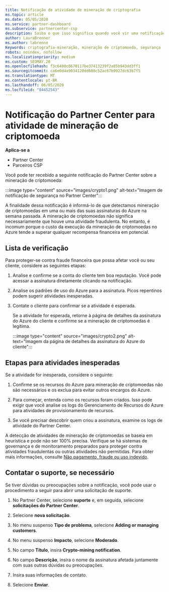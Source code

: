 ```yaml
---
title: Notificação de atividade de mineração de criptografia
ms.topic: article
ms.date: 05/05/2020
ms.service: partner-dashboard
ms.subservice: partnercenter-csp
description: Saiba o que isso significa quando você vir uma notificação sobre potencial mineração de criptomoeda (ou mineração de criptografia) em uma ou mais de suas assinaturas do Azure.
author: LauraBrenner
ms.author: labrenne
Keywords: criptografia-mineração, mineração de criptomoeda, segurança
robots: noindex, nofollow
ms.localizationpriority: medium
ms.custom: SEOMAY.20
ms.openlocfilehash: f3c6400c8670117be37413239f2a85b943dd3ff1
ms.sourcegitcommit: ca6e0d4a9034120dd600c52ac67b9927dc63b7f5
ms.translationtype: MT
ms.contentlocale: pt-BR
ms.lasthandoff: 06/05/2020
ms.locfileid: "84452543"
---
```

# <a name="partner-center-notification-for-cryptocurrency-mining-activity"></a>Notificação do Partner Center para atividade de mineração de criptomoeda

**Aplica-se a**

-  Partner Center
-  Parceiros CSP

Você pode ter recebido a seguinte notificação do Partner Center sobre a mineração de criptomoeda:

:::image type="content" source="images/crypto1.png" alt-text="Imagem de notificação de segurança no Partner Center":::

A finalidade dessa notificação é informá-lo de que detectamos mineração de criptomoedas em uma ou mais das suas assinaturas do Azure na semana passada. A mineração de criptomoedas não significa necessariamente que houve uma atividade fraudulenta. No entanto, é incomum porque o custo da execução da mineração de criptomoedas no Azure tende a superar qualquer recompensa financeira em potencial.

## <a name="checklist"></a>Lista de verificação

Para proteger-se contra fraude financeira que possa afetar você ou seu cliente, considere as seguintes etapas:

1. Analise e confirme se a conta do cliente tem boa reputação. Você pode acessar a assinatura diretamente clicando na notificação.

2. Analise os padrões de uso do Azure para a assinatura. Picos repentinos podem sugerir atividades inesperadas.

3. Contate o cliente para confirmar se a atividade é esperada.

   Se a atividade for esperada, retorne à página de detalhes da assinatura do Azure do cliente e confirme se a mineração de criptomoedas é legítima.

   :::image type="content" source="images/crypto2.png" alt-text="Imagem da página de detalhes da assinatura do Azure do cliente":::

## <a name="steps-for-unexpected-activity"></a>Etapas para atividades inesperadas

Se a atividade for inesperada, considere o seguinte:

1. Confirme se os recursos do Azure para mineração de criptomoedas não são necessários e os exclua para evitar outros encargos do Azure.

2. Para começar, entenda como os recursos foram criados. Isso pode exigir que você analise os logs do Gerenciamento de Recursos do Azure para atividades de provisionamento de recursos.

3. Se você precisar descobrir quem criou a assinatura, examine os logs de atividade do Partner Center.

A detecção de atividades de mineração de criptomoedas se baseia em heurística e pode não ser 100% precisa. Verifique se há sistemas de governança e de monitoramento preparados para proteger contra atividades fraudulentas ou outras atividades não permitidas. Para obter mais informações, consulte [Não pagamento, fraude ou uso indevido](https://docs.microsoft.com/partner-center/non-payment--fraud--or-misuse).

## <a name="contact-support-if-needed"></a>Contatar o suporte, se necessário

Se tiver dúvidas ou preocupações sobre a notificação, você pode usar o procedimento a seguir para abrir uma solicitação de suporte.

1. No Partner Center, selecione **suporte** e, em seguida, selecione **solicitações do Partner Center**.

2. Selecione **nova solicitação**. 

3. No menu suspenso **Tipo de problema**, selecione **Adding or managing customers**.

4. No menu suspenso **Impacto**, selecione **Moderado**.

5. No campo **Título**, insira **Crypto-mining notification**.

6. No campo **Descrição**, insira o nome da assinatura afetada juntamente com suas outras dúvidas ou preocupações.

7. Insira suas informações de contato.

8. Selecione **Enviar**.
